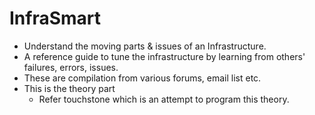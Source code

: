 # InfraSmart
- Understand the moving parts & issues of an Infrastructure. 
- A reference guide to tune the infrastructure by learning from others' failures, errors, issues.
- These are compilation from various forums, email list etc.
- This is the theory part
  - Refer touchstone which is an attempt to program this theory.



